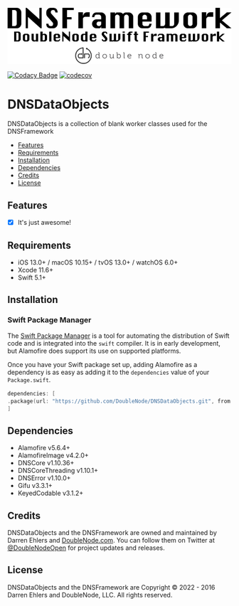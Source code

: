 ![DoubleNode Swift Framework](https://github.com/DoubleNode/DNSDataObjects/raw/master/DNSFrameworkLogo.png)

[![Codacy Badge](https://api.codacy.com/project/badge/Grade/fd3d32da70604e52bb62c80b40add508)](https://www.codacy.com?utm_source=github.com&amp;utm_medium=referral&amp;utm_content=DoubleNode/DNSDataObjects&amp;utm_campaign=Badge_Grade)
[![codecov](https://codecov.io/gh/DoubleNode/DNSDataObjects/branch/master/graph/badge.svg?token=NcFMBk0g9t)](https://codecov.io/gh/DoubleNode/DNSDataObjects)

# DNSDataObjects

DNSDataObjects is a collection of blank worker classes used for the DNSFramework

-   [Features](#features)
-   [Requirements](#requirements)
-   [Installation](#installation)
-   [Dependencies](#dependencies)
-   [Credits](#credits)
-   [License](#license)

## Features

-   [x] It's just awesome!

## Requirements

-   iOS 13.0+ / macOS 10.15+ / tvOS 13.0+ / watchOS 6.0+
-   Xcode 11.6+
-   Swift 5.1+

## Installation

### Swift Package Manager

The [Swift Package Manager](https://swift.org/package-manager/) is a tool for automating the distribution of Swift code and is integrated into the `swift` compiler. It is in early development, but Alamofire does support its use on supported platforms.

Once you have your Swift package set up, adding Alamofire as a dependency is as easy as adding it to the `dependencies` value of your `Package.swift`.

```swift
dependencies: [
.package(url: "https://github.com/DoubleNode/DNSDataObjects.git", from: "1.10.66")
]
```

## Dependencies

-   Alamofire v5.6.4+
-   AlamofireImage v4.2.0+
-   DNSCore v1.10.36+
-   DNSCoreThreading v1.10.1+
-   DNSError v1.10.0+
-   Gifu v3.3.1+
-   KeyedCodable v3.1.2+

## Credits

DNSDataObjects and the DNSFramework are owned and maintained by Darren Ehlers and [DoubleNode.com](http://doublenode.com). You can follow them on Twitter at [@DoubleNodeOpen](https://twitter.com/DoubleNodeOpen) for project updates and releases.

## License

DNSDataObjects and the DNSFramework are Copyright © 2022 - 2016 Darren Ehlers and DoubleNode, LLC. All rights reserved.
